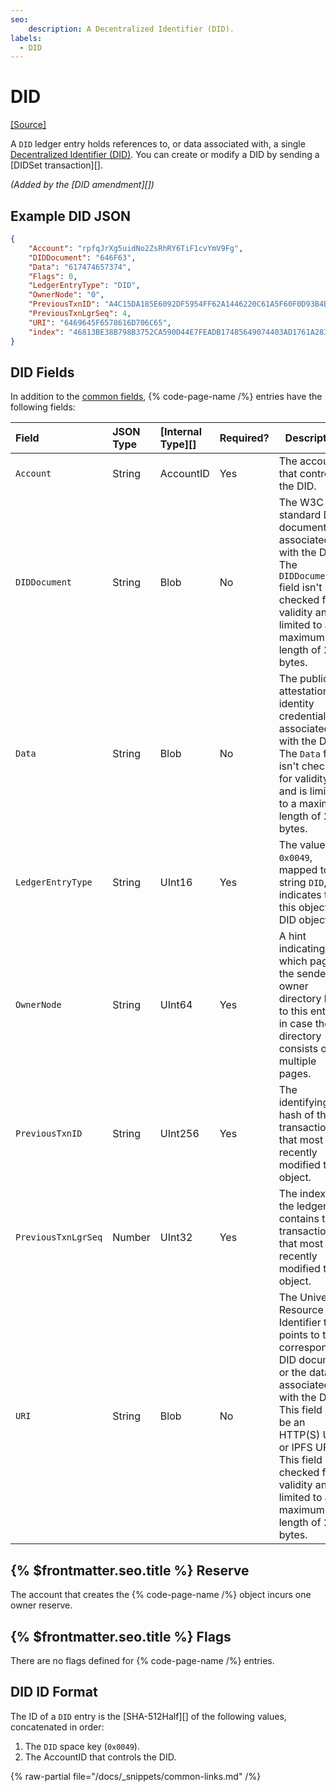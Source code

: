 ```yaml
---
seo:
    description: A Decentralized Identifier (DID).
labels:
  - DID
---
```

# DID
[[Source]](https://github.com/XRPLF/rippled/blob/f64cf9187affd69650907d0d92e097eb29693945/include/xrpl/protocol/detail/ledger_entries.macro#L69-L77 "Source")

A `DID` ledger entry holds references to, or data associated with, a single [Decentralized Identifier (DID)](../../../../concepts/decentralized-storage/decentralized-identifiers.md). You can create or modify a DID by sending a [DIDSet transaction][].

_(Added by the [DID amendment][])_

## Example DID JSON

```json
{
    "Account": "rpfqJrXg5uidNo2ZsRhRY6TiF1cvYmV9Fg",
    "DIDDocument": "646F63",
    "Data": "617474657374",
    "Flags": 0,
    "LedgerEntryType": "DID",
    "OwnerNode": "0",
    "PreviousTxnID": "A4C15DA185E6092DF5954FF62A1446220C61A5F60F0D93B4B09F708778E41120",
    "PreviousTxnLgrSeq": 4,
    "URI": "6469645F6578616D706C65",
    "index": "46813BE38B798B3752CA590D44E7FEADB17485649074403AD1761A2835CE91FF"
}
```

## DID Fields

In addition to the [common fields](../common-fields.md), {% code-page-name /%} entries have the following fields:

| Field               | JSON Type | [Internal Type][] | Required? | Description  |
|:--------------------|:----------|:------------------|:----------|--------------|
| `Account`           | String    | AccountID         | Yes       | The account that controls the DID. |
| `DIDDocument`       | String    | Blob              | No        | The W3C standard DID document associated with the DID. The `DIDDocument` field isn't checked for validity and is limited to a maximum length of 256 bytes. |
| `Data`              | String    | Blob              | No        | The public attestations of identity credentials associated with the DID. The `Data` field isn't checked for validity and is limited to a maximum length of 256 bytes. |
| `LedgerEntryType`   | String    | UInt16            | Yes       | The value `0x0049`, mapped to the string `DID`, indicates that this object is a DID object. |
| `OwnerNode`         | String    | UInt64            | Yes       | A hint indicating which page of the sender's owner directory links to this entry, in case the directory consists of multiple pages. |
| `PreviousTxnID`     | String    | UInt256           | Yes       | The identifying hash of the transaction that most recently modified this object. |
| `PreviousTxnLgrSeq` | Number    | UInt32            | Yes       | The index of the ledger that contains the transaction that most recently modified this object. |
| `URI`               | String    | Blob              | No        | The Universal Resource Identifier that points to the corresponding DID document or the data associated with the DID. This field can be an HTTP(S) URL or IPFS URI. This field isn't checked for validity and is limited to a maximum length of 256 bytes. |


## {% $frontmatter.seo.title %} Reserve

The account that creates the {% code-page-name /%} object incurs one owner reserve.


## {% $frontmatter.seo.title %} Flags

There are no flags defined for {% code-page-name /%} entries.


## DID ID Format

The ID of a `DID` entry is the [SHA-512Half][] of the following values, concatenated in order:

1. The `DID` space key (`0x0049`).
2. The AccountID that controls the DID.

{% raw-partial file="/docs/_snippets/common-links.md" /%}
